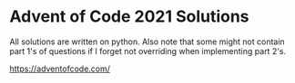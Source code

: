 # Advent of Code 2021 Solutions

All solutions are written on python. Also note that some might not contain part 1's of questions if I forget not overriding when implementing part 2's.

https://adventofcode.com/